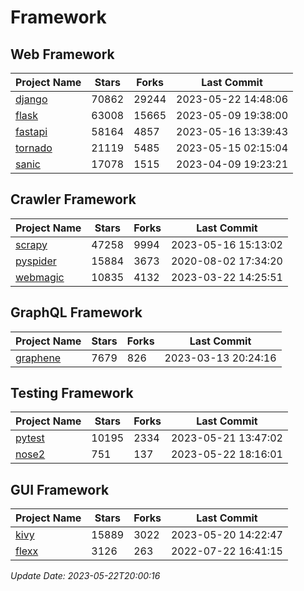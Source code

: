 # Framework

## Web Framework
| Project Name | Stars | Forks | Last Commit |
| ------------ | ----- | ----- | ----------- |
| [django](https://github.com/django/django) | 70862 | 29244 | 2023-05-22 14:48:06 |
| [flask](https://github.com/pallets/flask) | 63008 | 15665 | 2023-05-09 19:38:00 |
| [fastapi](https://github.com/tiangolo/fastapi) | 58164 | 4857 | 2023-05-16 13:39:43 |
| [tornado](https://github.com/tornadoweb/tornado) | 21119 | 5485 | 2023-05-15 02:15:04 |
| [sanic](https://github.com/sanic-org/sanic) | 17078 | 1515 | 2023-04-09 19:23:21 |

## Crawler Framework
| Project Name | Stars | Forks | Last Commit |
| ------------ | ----- | ----- | ----------- |
| [scrapy](https://github.com/scrapy/scrapy) | 47258 | 9994 | 2023-05-16 15:13:02 |
| [pyspider](https://github.com/binux/pyspider) | 15884 | 3673 | 2020-08-02 17:34:20 |
| [webmagic](https://github.com/code4craft/webmagic) | 10835 | 4132 | 2023-03-22 14:25:51 |

## GraphQL Framework
| Project Name | Stars | Forks | Last Commit |
| ------------ | ----- | ----- | ----------- |
| [graphene](https://github.com/graphql-python/graphene) | 7679 | 826 | 2023-03-13 20:24:16 |

## Testing Framework
| Project Name | Stars | Forks | Last Commit |
| ------------ | ----- | ----- | ----------- |
| [pytest](https://github.com/pytest-dev/pytest) | 10195 | 2334 | 2023-05-21 13:47:02 |
| [nose2](https://github.com/nose-devs/nose2) | 751 | 137 | 2023-05-22 18:16:01 |

## GUI Framework
| Project Name | Stars | Forks | Last Commit |
| ------------ | ----- | ----- | ----------- |
| [kivy](https://github.com/kivy/kivy) | 15889 | 3022 | 2023-05-20 14:22:47 |
| [flexx](https://github.com/flexxui/flexx) | 3126 | 263 | 2022-07-22 16:41:15 |

*Update Date: 2023-05-22T20:00:16*